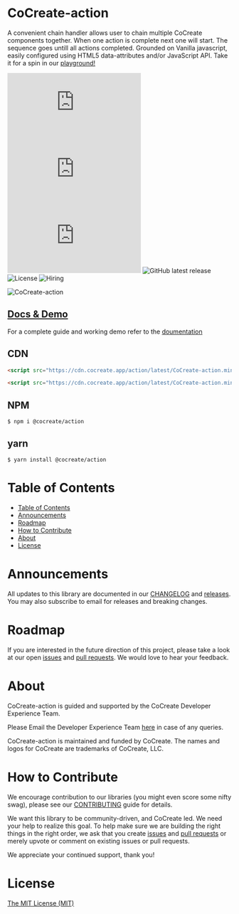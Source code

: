 # CoCreate-action

A convenient chain handler allows user to chain multiple CoCreate components together. When one action is complete next one will start. The sequence goes untill all actions completed. Grounded on Vanilla javascript, easily configured using HTML5 data-attributes and/or JavaScript API. Take it for a spin in our [playground!](https://cocreate.app/docs/action)

![minified](https://img.badgesize.io/https://cdn.cocreate.app/action/latest/CoCreate-action.min.js?style=flat-square&label=minified&color=orange)
![gzip](https://img.badgesize.io/https://cdn.cocreate.app/action/latest/CoCreate-action.min.js?compression=gzip&style=flat-square&label=gzip&color=yellow)
![brotli](https://img.badgesize.io/https://cdn.cocreate.app/action/latest/CoCreate-action.min.js?compression=brotli&style=flat-square&label=brotli)
![GitHub latest release](https://img.shields.io/github/v/release/CoCreate-app/CoCreate-action?style=flat-square)
![License](https://img.shields.io/github/license/CoCreate-app/CoCreate-action?style=flat-square)
![Hiring](https://img.shields.io/static/v1?style=flat-square&label=&message=Hiring&color=blueviolet)

![CoCreate-action](https://cdn.cocreate.app/docs/CoCreate-action.gif)

## [Docs & Demo](https://cocreate.app/docs/action)

For a complete guide and working demo refer to the [doumentation](https://cocreate.app/docs/action)

## CDN

```html
<script src="https://cdn.cocreate.app/action/latest/CoCreate-action.min.js"></script>
```

```html
<script src="https://cdn.cocreate.app/action/latest/CoCreate-action.min.css"></script>
```

## NPM

```shell
$ npm i @cocreate/action
```

## yarn

```shell
$ yarn install @cocreate/action
```

# Table of Contents

- [Table of Contents](#table-of-contents)
- [Announcements](#announcements)
- [Roadmap](#roadmap)
- [How to Contribute](#how-to-contribute)
- [About](#about)
- [License](#license)

<a name="announcements"></a>

# Announcements

All updates to this library are documented in our [CHANGELOG](https://github.com/CoCreate-app/CoCreate-action/blob/master/CHANGELOG.md) and [releases](https://github.com/CoCreate-app/CoCreate-action/releases). You may also subscribe to email for releases and breaking changes.

<a name="roadmap"></a>

# Roadmap

If you are interested in the future direction of this project, please take a look at our open [issues](https://github.com/CoCreate-app/CoCreate-action/issues) and [pull requests](https://github.com/CoCreate-app/CoCreate-action/pulls). We would love to hear your feedback.

<a name="about"></a>

# About

CoCreate-action is guided and supported by the CoCreate Developer Experience Team.

Please Email the Developer Experience Team [here](mailto:develop@cocreate.app) in case of any queries.

CoCreate-action is maintained and funded by CoCreate. The names and logos for CoCreate are trademarks of CoCreate, LLC.

<a name="contribute"></a>

# How to Contribute

We encourage contribution to our libraries (you might even score some nifty swag), please see our [CONTRIBUTING](https://github.com/CoCreate-app/CoCreate-action/blob/master/CONTRIBUTING.md) guide for details.

We want this library to be community-driven, and CoCreate led. We need your help to realize this goal. To help make sure we are building the right things in the right order, we ask that you create [issues](https://github.com/CoCreate-app/CoCreate-action/issues) and [pull requests](https://github.com/CoCreate-app/CoCreate-action/pulls) or merely upvote or comment on existing issues or pull requests.

We appreciate your continued support, thank you!

# License

[The MIT License (MIT)](https://github.com/CoCreate-app/CoCreate-action/blob/master/LICENSE)
